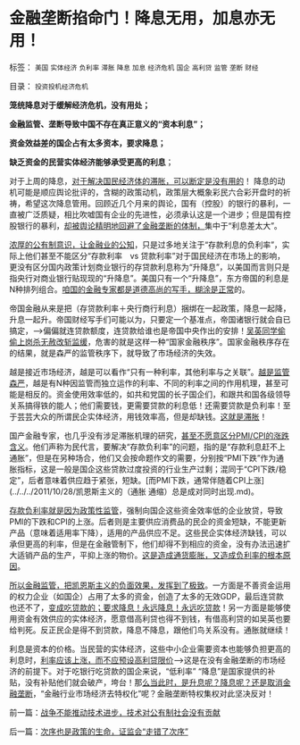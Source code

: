 # 金融垄断掐命门！降息无用，加息亦无用！

标签： `美国` `实体经济` `负利率` `滞胀` `降息` `加息` `经济危机` `国企` `高利贷` `监管` `垄断` `财经` 

目录： `投资投机经济危机`

**笼统降息对于缓解经济危机，没有用处；**

**金融监管、垄断导致中国不存在真正意义的“资本利息”；**

**资金效益差的国企占有太多资本，要求降息；**

**缺乏资金的民营实体经济能够承受更高的利息**；

对于上周的降息，[对于解决国民经济体的滞胀，可以断定是没有用的](../../../2011/12/1/小政府＝消费者依法诉讼取代“监管”.md)！
降息的动机可能是顺应舆论批评的，含糊的政策动机，政策层大概象彩民六合彩开盘时的祈祷，希望这次降息管用。回顾近几个月来的舆论，国有（控股）的银行的暴利，一直被广泛质疑，相比吹嘘国有企业的先进性，必须承认这是一个进步；但是国有控股银行的暴利，[却被舆论精明地回避了金融垄断的体制，](../../../2009/1/21/投机的定义；土地改革与金融市场经济去特权化同步.md)集中于“利息差太大”。



[浓厚的公有制意识，让金融业的公知](../../../2010/12/13/呼吁股市计划经济的市场公害.md)，只是过多地关注于“存款利息的负利率”，实际上他们甚至不能区分“存款利率　vs
贷款利率”对于国民经济在市场上的影响，更没有区分国内政策计划商业银行的存贷款利息称为“升降息”，以美国而言则只是指央行对商业银行贴现现的“升降息”。美国只有一个“升降息”，东方帝国的利息是N种排列组合。[咱国的金融专家都是道德高尚的写手，糊涂是正常](../../../2012/2/21/证监会新政又是金融垄断集团定制的改革吗？.md)的。

帝国金融从来是把（存贷款利率＋央行商行利息）捆绑在一起政策，降息一起降，升息一起升。帝国财经写手们可能以为，只要定一个基准点，帝国诸银行就会自已搞定，——>偏偏就连贷款额度，连贷款给谁也是帝国中央作出的安排！[吴英同学偷偷上岗杀无赦改斩监缓](../../../2012/6/10/为什么金融秩序Order吴英该死.md)，危害的就是这样一种“国家金融秩序”。国家金融秩序存在的结果，就是森严的监管秩序下，就导致了市场经济的失效。

越是接近市场经济，越是可以看作“只有一种利率，其他利率与之关联”。[越是监管森严](../../../2012/7/8/监管不能创造价值，战争不能拉动技术，和创新教.md)，越是有N种因监管而独立运作的利率、不同的利率之间的作用机理，甚至可能是相反的。资金使用效率低的，如共和党国的长子国企们，和跟共和国各级领导关系搞得铁的能人；他们需要钱，更需要贷款的利息低！还需要贷款是负利率！至于芸芸大众的所谓民企实体经济，用钱效率高，但是却缺钱。[这就是滞胀](../../../2012/1/16/凯恩斯主义作用于Charter经济体的机理和滞胀的公式.md)！

国产金融专家，也几乎没有涉足滞胀机理的研究，[甚至不愿意区分PMI/CPI的涨跌含义](../../../2010/2/2/经济学中的通胀定义不同.md)。他们声称为民代言，要解决“存款负利率”的问题，指的是“存款利息赶不上通胀”，但是在另种场合，他们又会按命题作文的需要，分别按“PMI下跌”作为通胀指标，这是一般是国企这些贷款过度投资的行业生产过剩；混同于“CPI下跌/稳定”，后者意味着供应趋于紧张，短缺。[而PMI下跌，通常伴随着CPI上涨](../../../2011/10/28/凯恩斯主义的（通胀 通缩）总是成对同时出现.md)。

[存款负利率就是因为政策性监管](../../../2011/6/23/高利贷是风险投资；有息存款的本质就是高利贷；.md)，强制向国企这些资金效率低的企业放贷，导致PMI的下跌和CPI的上涨。后者则是主要供应消费品的民企的资金短缺，不能更新产品（意味着适用率下降），适用的产品供应不足。这些民企实体经济缺钱，可以承但更高的利率，但是在金融管制下，他们却得不到相应的资金，没有办法迅速扩大适销产品的生产，平抑上涨的物价。[这是造成通货膨胀，又造成负利率的根本原因](../../../2011/6/22/市场经济没有通货膨胀和经济危机.md)。

[所以金融监管，把凯恩斯主义的负面效果，发挥到了极致](../../../2012/7/8/监管的政治信仰是“封建”.md)。一方面是不善资金运用的权力企业（如国企）占用了太多的资金，创造了太多的无效GDP，最后连贷款也还不了，[变成吃贷款的；要求降息！永远降息！永远吃贷款](../../../2012/3/14/总理要禁毒，机构毒瘾大发作！.md)！另一方面是能够使用资金有效供应的实体经济，愿意借高利贷也得不到钱，有借高利贷的如吴英也要给判死。反正民企是得不到贷款，降息不降息，跟他们鸟关系没有。通胀就继续！

利息是资本的价格。当民营的实体经济，这些中小企业需要资本也能够负担更高的利息时，[利率应该上涨，而不应预设高利贷限价](../../../2011/6/22/有高利贷就没有产能过剩，没有通货膨胀；没有经济周期.md)——>这是在没有金融垄断的市场经济的前提下。对于吃银行吃贷款的国企来说，“低利率”
“降息”是国家提供的补贴，没有补贴他们就会破产，垮台！那[么当此时，是升息呢？降息呢？还是取消金融垄断](../../../2011/8/13/高利贷救世界；金融垄断是命门.md)，“金融行业市场经济去特权化”呢？金融垄断特权集权对此坚决反对！



前一篇：[战争不能推动技术进步，技术对公有制社会没有贡献](../../../2012/7/9/战争不能推动技术进步，技术对公有制社会没有贡献.md)

后一篇：[次序也是政策的生命，证监会“走错了次序”](../../../2012/7/9/次序也是政策的生命，证监会“走错了次序”.md)